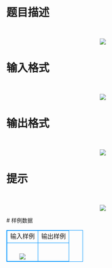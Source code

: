 # 

 
 # 题目描述 
<p>
<br><center><img src="/source/joyoi/tyvj-2831/img/aHR0cDovL3d3dy5qb3lvaS5jbi9wcm9ibGVtL3R5dmotMjgzMS9wcm9ibGVtc19pbWFnZXMvMzM2NC9wZy5qcGc=.jpg"></img></center></p> 

 
 # 输入格式 
<p>
<br><center><img src="/source/joyoi/tyvj-2831/img/aHR0cDovL3d3dy5qb3lvaS5jbi9wcm9ibGVtL3R5dmotMjgzMS9wcm9ibGVtc19pbWFnZXMvMzM2NC9wZzEuanBn.jpg"></img></center></p> 

 
 # 输出格式 
<p>
<br><center><img src="/source/joyoi/tyvj-2831/img/aHR0cDovL3d3dy5qb3lvaS5jbi9wcm9ibGVtL3R5dmotMjgzMS9wcm9ibGVtc19pbWFnZXMvMzM2NC9wZzIuanBn.jpg"></img></center></p> 

 
 # 提示 
<p>
<br><center><img src="/source/joyoi/tyvj-2831/img/aHR0cDovL3d3dy5qb3lvaS5jbi9wcm9ibGVtL3R5dmotMjgzMS9wcm9ibGVtc19pbWFnZXMvMzM2NC9wZzQuanBn.jpg"></img></center></p> 
# 样例数据
<style>
        table,table tr th, table tr td { border:1px solid #0094ff; }
        table { width: 200px; min-height: 25px; line-height: 25px; text-align: center; border-collapse: collapse;}   
    </style>
<table>
	<tr>
		<td>输入样例</td>
		<td>输出样例</td>
	</tr>
<tr><td><br><center><img src="/source/joyoi/tyvj-2831/img/aHR0cDovL3d3dy5qb3lvaS5jbi9wcm9ibGVtL3R5dmotMjgzMS9wcm9ibGVtc19pbWFnZXMvMzM2NC9wZzMuanBn.jpg"></img></center></td><td></td></tr></table>
